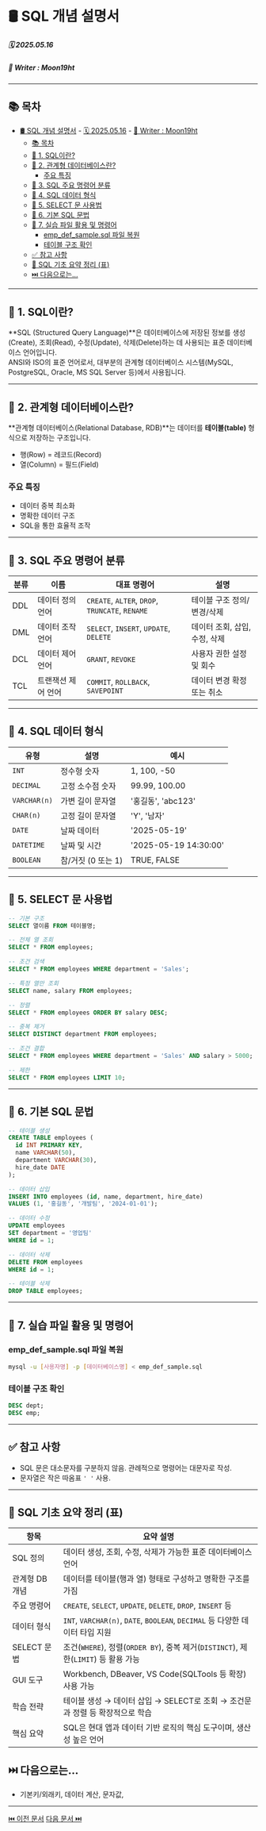 # 🛢️ SQL 개념 설명서

##### 🗓️ 2025.05.16
##### 📝 Writer : Moon19ht

---

## 📚 목차
- [🛢️ SQL 개념 설명서](#️-sql-개념-설명서)
        - [🗓️ 2025.05.16](#️-20250516)
        - [📝 Writer : Moon19ht](#-writer--moon19ht)
  - [📚 목차](#-목차)
  - [📌 1. SQL이란?](#-1-sql이란)
  - [📌 2. 관계형 데이터베이스란?](#-2-관계형-데이터베이스란)
    - [주요 특징](#주요-특징)
  - [📌 3. SQL 주요 명령어 분류](#-3-sql-주요-명령어-분류)
  - [📌 4. SQL 데이터 형식](#-4-sql-데이터-형식)
  - [📌 5. SELECT 문 사용법](#-5-select-문-사용법)
  - [📌 6. 기본 SQL 문법](#-6-기본-sql-문법)
  - [📌 7. 실습 파일 활용 및 명령어](#-7-실습-파일-활용-및-명령어)
    - [emp\_def\_sample.sql 파일 복원](#emp_def_samplesql-파일-복원)
    - [테이블 구조 확인](#테이블-구조-확인)
  - [✅ 참고 사항](#-참고-사항)
  - [🧾 SQL 기초 요약 정리 (표)](#-sql-기초-요약-정리-표)
  - [⏭️ 다음으로는...](#️-다음으로는)

---

## 📌 1. SQL이란?

**SQL (Structured Query Language)**은 데이터베이스에 저장된 정보를 생성(Create), 조회(Read), 수정(Update), 삭제(Delete)하는 데 사용되는 표준 데이터베이스 언어입니다.  
ANSI와 ISO의 표준 언어로서, 대부분의 관계형 데이터베이스 시스템(MySQL, PostgreSQL, Oracle, MS SQL Server 등)에서 사용됩니다.

---

## 📌 2. 관계형 데이터베이스란?

**관계형 데이터베이스(Relational Database, RDB)**는 데이터를 **테이블(table)** 형식으로 저장하는 구조입니다.

- 행(Row) = 레코드(Record)
- 열(Column) = 필드(Field)

### 주요 특징
- 데이터 중복 최소화
- 명확한 데이터 구조
- SQL을 통한 효율적 조작

---

## 📌 3. SQL 주요 명령어 분류

| 분류 | 이름 | 대표 명령어 | 설명 |
|------|------|--------------|------|
| DDL  | 데이터 정의 언어 | `CREATE`, `ALTER`, `DROP`, `TRUNCATE`, `RENAME` | 테이블 구조 정의/변경/삭제 |
| DML  | 데이터 조작 언어 | `SELECT`, `INSERT`, `UPDATE`, `DELETE` | 데이터 조회, 삽입, 수정, 삭제 |
| DCL  | 데이터 제어 언어 | `GRANT`, `REVOKE` | 사용자 권한 설정 및 회수 |
| TCL  | 트랜잭션 제어 언어 | `COMMIT`, `ROLLBACK`, `SAVEPOINT` | 데이터 변경 확정 또는 취소 |

---

## 📌 4. SQL 데이터 형식

| 유형     | 설명                          | 예시                  |
|----------|-------------------------------|-----------------------|
| `INT`    | 정수형 숫자                    | 1, 100, -50           |
| `DECIMAL`| 고정 소수점 숫자               | 99.99, 100.00         |
| `VARCHAR(n)`| 가변 길이 문자열           | '홍길동', 'abc123'    |
| `CHAR(n)`   | 고정 길이 문자열            | 'Y', '남자'           |
| `DATE`   | 날짜 데이터                    | '2025-05-19'          |
| `DATETIME` | 날짜 및 시간                | '2025-05-19 14:30:00' |
| `BOOLEAN`  | 참/거짓 (0 또는 1)           | TRUE, FALSE           |

---

## 📌 5. SELECT 문 사용법

```sql
-- 기본 구조
SELECT 열이름 FROM 테이블명;

-- 전체 열 조회
SELECT * FROM employees;

-- 조건 검색
SELECT * FROM employees WHERE department = 'Sales';

-- 특정 열만 조회
SELECT name, salary FROM employees;

-- 정렬
SELECT * FROM employees ORDER BY salary DESC;

-- 중복 제거
SELECT DISTINCT department FROM employees;

-- 조건 결합
SELECT * FROM employees WHERE department = 'Sales' AND salary > 5000;

-- 제한
SELECT * FROM employees LIMIT 10;
```

---

## 📌 6. 기본 SQL 문법

```sql
-- 테이블 생성
CREATE TABLE employees (
  id INT PRIMARY KEY,
  name VARCHAR(50),
  department VARCHAR(30),
  hire_date DATE
);

-- 데이터 삽입
INSERT INTO employees (id, name, department, hire_date)
VALUES (1, '홍길동', '개발팀', '2024-01-01');

-- 데이터 수정
UPDATE employees
SET department = '영업팀'
WHERE id = 1;

-- 데이터 삭제
DELETE FROM employees
WHERE id = 1;

-- 테이블 삭제
DROP TABLE employees;
```

---

## 📌 7. 실습 파일 활용 및 명령어

### emp_def_sample.sql 파일 복원
```bash
mysql -u [사용자명] -p [데이터베이스명] < emp_def_sample.sql
```

### 테이블 구조 확인
```sql
DESC dept;
DESC emp;
```

---

## ✅ 참고 사항
- SQL 문은 대소문자를 구분하지 않음. 관례적으로 명령어는 대문자로 작성.
- 문자열은 작은 따옴표 `' '` 사용.

---

## 🧾 SQL 기초 요약 정리 (표)

| 항목           | 요약 설명                                                                    |
|----------------|-------------------------------------------------------------------------------|
| SQL 정의        | 데이터 생성, 조회, 수정, 삭제가 가능한 표준 데이터베이스 언어                 |
| 관계형 DB 개념  | 데이터를 테이블(행과 열) 형태로 구성하고 명확한 구조를 가짐                   |
| 주요 명령어     | `CREATE`, `SELECT`, `UPDATE`, `DELETE`, `DROP`, `INSERT` 등                   |
| 데이터 형식     | `INT`, `VARCHAR(n)`, `DATE`, `BOOLEAN`, `DECIMAL` 등 다양한 데이터 타입 지원   |
| SELECT 문법     | 조건(`WHERE`), 정렬(`ORDER BY`), 중복 제거(`DISTINCT`), 제한(`LIMIT`) 등 활용 가능 |
| GUI 도구        | Workbench, DBeaver, VS Code(SQLTools 등 확장) 사용 가능                        |
| 학습 전략       | 테이블 생성 → 데이터 삽입 → SELECT로 조회 → 조건문과 정렬 등 확장적으로 학습     |
| 핵심 요약       | SQL은 현대 앱과 데이터 기반 로직의 핵심 도구이며, 생산성 높은 언어               |


## ⏭️ 다음으로는...
- 기본키/외래키, 데이터 계산, 문자값, 

---

[⏮️ 이전 문서](./0514%20SQL정리.md) [다음 문서 ⏭️](./0519%20SQL정리.md)